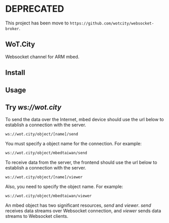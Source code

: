 # DEPRECATED

This project has been move to `https://github.com/wotcity/websocket-broker`.

## WoT.City

Websocket channel for ARM mbed.

## Install

## Usage

## Try *ws://wot.city*

To send the data over the Internet, mbed device should use the url below to establish a connection with the server.

```
ws://wot.city/object/[name]/send
```

You must specify a object name for the connection. For example:

```
ws://wot.city/object/mbedtaiwan/send
```

To receive data from the server, the frontend should use the url below to establish a connection with the server.

```
ws://wot.city/object/[name]/viewer
```

Also, you need to specify the object name. For example:

```
ws://wot.city/object/mbedtaiwan/viewer
```

An mbed object has two significant resources, *send* and *viewer*. *send* receives data streams over Websocket connection, and *viewer* sends data streams to Websocket clients.

